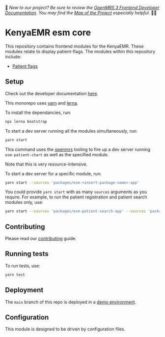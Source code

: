 :wave: *New to our project? Be sure to review the [OpenMRS 3 Frontend Developer Documentation](https://openmrs.github.io/openmrs-esm-core/#/). You may find the [Map of the Project](https://openmrs.github.io/openmrs-esm-core/#/main/map) especially helpful.* :teacher:

# KenyaEMR esm core

This repository contains frontend modules for the KenyaEMR. These modules relate to display patient-flags. The modules within this repository include:

- [Patient flags](packages/esm-patient-flags-app/)

## Setup

Check out the developer documentation [here](http://o3-dev.docs.openmrs.org).

This monorepo uses [yarn](https://yarnpkg.com) and [lerna](https://github.com/lerna/lerna).

To install the dependancies, run:
```bash
npx lerna bootstrap
```

To start a dev server running all the modules simultaneously, run:

```bash
yarn start
```

This command uses the [openmrs](https://www.npmjs.com/package/openmrs) tooling to fire up a dev server running `esm-patient-chart` as well as the specified module.

Note that this is very resource-intensive.

To start a dev server for a specific module, run:

```bash
yarn start --sources 'packages/esm-<insert-package-name>-app'
```

You could provide `yarn start` with as many `sources` arguments as you require. For example, to run the patient registration and patient search modules only, use:

```bash
yarn start --sources 'packages/esm-patient-search-app' --sources 'packages/esm-patient-registration-app'
```

## Contributing

Please read our [contributing](http://o3-dev.docs.openmrs.org/#/getting_started/contributing) guide.

## Running tests

To run tests, use:

```sh
yarn test
```

## Deployment

The `main` branch of this repo is deployed in a [demo environment](https://openmrs-spa.org/openmrs/spa).

## Configuration

This module is designed to be driven by configuration files.
